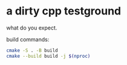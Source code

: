 # a dirty cpp testground

what do you expect.

build commands:
```bash
cmake -S . -B build
cmake --build build -j $(nproc)
```
